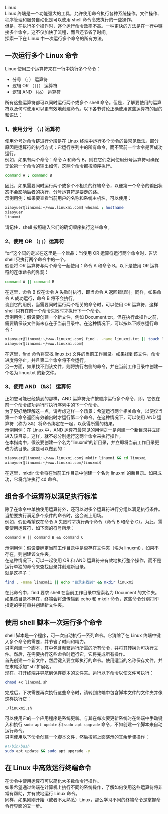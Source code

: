 Linux<br />Linux 终端是一个功能强大的工具，允许使用命令执行各种系统操作。文件操作、程序管理和服务自动化是可以使用 shell 命令高效执行的一些操作。<br />但是，在执行多个操作时，逐个运行命令效率不高。一种更快的方法是在一行中链接多个命令。这不仅加快了流程，而且还节省了时间。<br />探索一下在 Linux 中一次运行多个命令的所有方法。
<a name="sdLWv"></a>
## 一次运行多个 Linux 命令
Linux 使用三个运算符来在一行中执行多个命令：

- 分号 （`;`） 运算符
- 逻辑 OR （`||`） 运算符
- 逻辑 AND （`&&`） 运算符

所有这些运算符都可以同时运行两个或多个 shell 命令。但是，了解要使用的运算符以及何时使用可以更有效地创建命令。以下各节讨论正确使用这些运算符的目的和语法：
<a name="O3MhQ"></a>
### 1、使用分号 （`;`)  运算符
使用分号对命令链进行分段是在 Linux 终端中运行多个命令的最常见做法。部分原因是运算符的执行方式：它运行序列中的所有命令，而不管前一个命令是否成功运行。<br />例如，如果有两个命令：命令 A 和命令 B，则在它们之间使用分号运算符可确保无论第一个命令的输出如何，这两个命令都按顺序执行。
```bash
command A ; command B
```
因此，如果需要同时运行两个或多个不相关的终端命令，以便第一个命令的输出状态不会影响后者的执行，分号运算符是要走的路。<br />示例用例：如果要查看当前用户的名称和系统主机名，可以使用：
```bash
xiaoyuer@linuxmi:~/www.linuxmi.com$ whoami ; hostname
xiaoyuer
linuxmi
```
请记住，shell 按照输入它们的确切顺序执行这些命令。
<a name="naAVe"></a>
### 2、使用 OR （`||`）运算符
“or”这个词的定义在这里是一个赠品：当使用 OR 运算符运行两个命令时，告诉 shell 只执行两个命令中的一个。<br />假设将 OR 运算符与两个命令一起使用：命令 A 和命令 B。以下是使用 OR 运算符的连体命令的外观：
```bash
command A || command B
```
在这里，命令 B 仅在命令 A 失败时执行，即当命令 A 返回错误时。同样，如果命令 A 成功运行，命令 B 将不会执行。<br />谈到它的用例，当需要同时运行两个相关的命令时，可以使用 OR 运算符，这样 shell 只有在前一个命令失败时才执行下一个命令。<br />示例用例：假设要创建一个新文件，例如 Document.txt，但在执行此操作之前，需要确保该文件尚未存在于当前目录中。在这种情况下，可以按以下顺序运行命令：
```bash
xiaoyuer@linuxmi:~/www.linuxmi.com$ find . -name linuxmi.txt || touch linuxmi.txt
xiaoyuer@linuxmi:~/www.linuxmi.com$
```
在这里，find 命令将查找 linux.txt 文件的当前工作目录。如果找到该文件，命令进度将停止，并且第二个命令将不会运行。<br />另一方面，如果找不到该文件，则将执行右侧的命令，并在当前工作目录中创建一个名为 linux.txt 的新文件。
<a name="apC1Q"></a>
### 3、使用 AND （&&） 运算符
正如您可能已经猜到的那样，AND 运算符允许按顺序运行多个命令，即，它仅在前一个命令成功运行时执行序列中的下一个命令。<br />为了更好地理解这一点，请考虑这样一个场景：希望运行两个相关命令，以便仅当第一个命令返回有效输出时才运行第二个命令。在这种情况下，可以使用 AND 运算符（称为 &&）将命令绑定在一起，以获得所需的结果。<br />示例用例：在 Linux 中，AND 运算符最常见的用例之一是创建一个新目录并立即进入该目录。这样，就不必分别运行这两个命令来执行操作。<br />在本指南中，假设要创建一个名为“linuxmi”的新目录，并立即将当前工作目录更改为该目录。这是可以做到的：
```bash
xiaoyuer@linuxmi:~/www.linuxmi.com$ mkdir linuxmi && cd linuxmi
xiaoyuer@linuxmi:~/www.linuxmi.com/linuxmi$
```
在这里，mkdir 命令将在当前工作目录中创建一个名为 linuxmi 的新目录。如果成功，它将允许执行 cd 命令。
<a name="iAfY8"></a>
## 组合多个运算符以满足执行标准
除了在命令中单独使用运算符外，还可以对多个运算符进行分组以满足执行条件。当想要执行满足多个条件的命令时，这会派上用场。<br />例如，假设希望仅在命令 A 失败时才执行两个命令（命令 B 和命令 C）。为此，需要使用运算符，如下面的符号所示：
```
command A || command B && command C
```
示例用例：假设要确定当前工作目录中是否存在文件夹（名为 linuxmi），如果不存在，则创建该文件夹。<br />在这种情况下，可以一起使用 OR 和 AND 运算符来有效地执行整个操作，而不是运行单独的命令来查找目录并创建新目录。<br />就是这样子：
```bash
find . -name linuxmi1 || echo "目录未找到" && mkdir linuxmi
```
在此命令中，find 要求 shell 在当前工作目录中搜索名为 Document 的文件夹。如果该目录不存在，终端会将流传输到 echo 和 mkdir 命令，这些命令分别打印指定的字符串并创建新文件夹。
<a name="Q5Qbe"></a>
## 使用 shell 脚本一次运行多个命令
shell 脚本是一个程序，可一次自动执行一系列命令。它消除了在 Linux 终端中键入多个命令的需要，并节省了时间和精力。<br />只需创建一个脚本，其中包含频繁运行所需的所有命令，并将其转换为可执行文件。然后，在需要执行这些命令时运行它，它将完成所有操作。<br />首先创建一个新文件，然后键入要立即执行的命令。使用适当的名称保存文件，并在末尾添加“.sh”扩展名。<br />现在，打开终端并导航到保存脚本的文件夹。运行以下命令以使文件可执行：
```bash
chmod +x linuxmi.sh
```
完成后，下次需要再次执行这些命令时，请转到终端中包含脚本文件的文件夹并像这样执行它：
```
./linuxmi.sh
```
可以使用它的一个应用程序是系统更新。与其在每次要更新系统时在终端中手动键入和执行 `sudo apt update` 和 `sudo apt upgrade` 命令，不如创建一个脚本来自动运行命令。<br />只需使用以下命令创建一个脚本文件，然后按照上面演示的其余步骤操作：
```bash
#!/bin/bash
sudo apt update && sudo apt upgrade -y
```
<a name="lwaIa"></a>
## 在 Linux 中高效运行终端命令
在命令中使用运算符可以简化大多数命令行操作。<br />如果希望通过终端在计算机上执行不同的系统操作，了解如何使用这些运算符将非常有帮助，并有效地运行 Linux 命令。<br />同样，如果刚刚开始（或者不太熟悉）Linux，那么学习不同的终端命令是掌握命令行界面的又一步。

